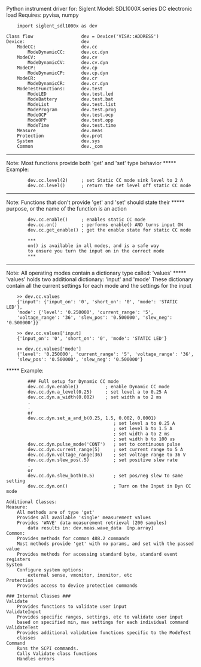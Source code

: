 Python instrument driver for:  Siglent
                        Model: SDL1000X series DC electronic load
Requires: pyvisa, numpy

		import siglent_sdl1000x as dev

	Class flow                  dev = Device('VISA::ADDRESS')
	Device:                     dev
		ModeCC:                 dev.cc
			ModeDynamicCC:      dev.cc.dyn
		ModeCV:                 dev.cv
			ModeDynamicCV:      dev.cv.dyn
		ModeCP:                 dev.cp
			ModeDynamicCP:      dev.cp.dyn
		ModeCR:                 dev.cr
			ModeDynamicCR:      dev.cr.dyn
		ModeTestFunctions:      dev.test
			ModeLED             dev.test.led
			ModeBattery         dev.test.bat
			ModeList            dev.test.list
			ModeProgram         dev.test.prog
			ModeOCP             dev.test.ocp
			ModeOPP             dev.test.opp
			ModeTime            dev.test.time
		Measure                 dev.meas
		Protection              dev.prot
		System                  dev.sys
		Common                  dev._com


*****
Note:   Most functions provide both 'get' and 'set' type behavior 
*****   Example:
            
            dev.cc.level(2)     ; set Static CC mode sink level to 2 A
            dev.cc.level()      ; return the set level off static CC mode

*****
Note:   Functions that don't provide 'get' and 'set' should state their 
*****   purpose, or the name of the function is an action
        
            dev.cc.enable()     ; enables static CC mode
            dev.cc.on()         ; performs enable() AND turns input ON
            dev.cc.get_enable() ; get the enable state for static CC mode
            
            ***
            on() is available in all modes, and is a safe way
            to ensure you turn the input on in the correct mode
            ***

*****
Note:   All operating modes contain a dictionary type called: 'values' 
*****   'values' holds two additional dictionary: 'input' and 'mode'
        These dictionary contain all the current settings for each mode
        and the settings for the input
        
        >> dev.cc.values
        {'input': {'input_on': '0', 'short_on': '0', 'mode': 'STATIC LED'}, 
        'mode': {'level': '0.250000', 'current_range': '5',
        'voltage_range': '36', 'slew_pos': '0.500000', 'slew_neg': '0.500000'}}

        >> dev.cc.values['input]
        {'input_on': '0', 'short_on': '0', 'mode': 'STATIC LED'}
        
        >> dev.cc.values['mode']
        {'level': '0.250000', 'current_range': '5', 'voltage_range': '36',
        'slew_pos': '0.500000', 'slew_neg': '0.500000'}

*****   Example:

            ### Full setup for Dynamic CC mode
            dev.cc.dyn.enable()          ; enable Dynamic CC mode
            dev.cc.dyn.a_level(0.25)     ; set level a to 0.25 A
            dev.cc.dyn.a_width(0.002)    ; set width a to 2 ms
            .
            .
            or
            dev.cc.dyn.set_a_and_b(0.25, 1.5, 0.002, 0.0001)
                                            ; set level a to 0.25 A
                                            ; set level b to 1.5 A
                                            ; set width a to 2 ms
                                            ; set width b to 100 us
            dev.cc.dyn.pulse_mode('CONT')   ; set to continuous pulse
            dev.cc.dyn.current_range(5)     ; set current range to 5 A
            dev.cc.dyn.voltage_range(36)    ; set voltage range to 36 V
            dev.cc.dyn.slew_pos(.5)         ; set positive slew rate
            .
            or
            dev.cc.dyn.slew_both(0.5)       ; set pos/neg slew to same setting
            dev.cc.dyn.on()                 ; Turn on the Input in Dyn CC mode
            
	Additional Classes:
	Measure:
		All methods are of type 'get'
		Provides all available 'single' measurement values
		Provides 'WAVE' data measurement retrieval (200 samples)
			data results in: dev.meas.wave_data  [np.array]
	Common:
		Provides methods for common 488.2 commands
		Most methods provide 'get' with no params, and set with the passed value
		Provides methods for accessing standard byte, standard event registers
	System
		Configure system options:
			external sense, vmonitor, imonitor, etc
	Protection
		Provides access to device protection commands

	### Internal Classes ###
	Validate
		Provides functions to validate user input
	ValidateInput
		Provides specific ranges, settings, etc to validate user input
		based on specified min, max settings for each individual command
	ValidateTest
		Provides additional validation functions specific to the ModeTest
		classes
	Command
		Runs the SCPI commands.
		Calls Validate class functions
		Handles errors